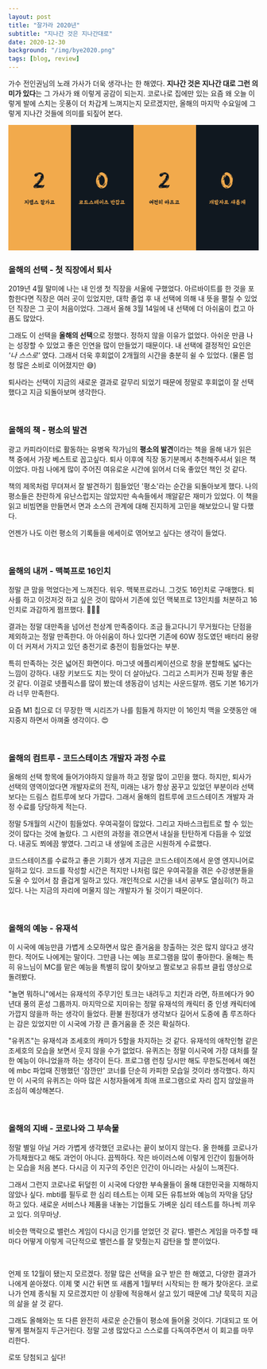 ```yaml
---
layout: post
title: "잘가라 2020년"
subtitle: "지나간 것은 지나간대로"
date: 2020-12-30
background: "/img/bye2020.png"
tags: [blog, review]
---
```


가수 전인권님의 노래 가사가 더욱 생각나는 한 해였다. **지나간 것은 지나간 대로 그런 의미가 있다**는 그 가사가 왜 이렇게 공감이 되는지. 코로나로 집에만 있는 요즘 왜 오늘 이렇게 발에 스치는 웃풍이 더 차갑게 느껴지는지 모르겠지만, 올해의 마지막 수요일에 그렇게 지나간 것들에 의미를 되짚어 본다. <br />

![아듀 2020](/img/adieu2020.png) <br />

### 올해의 선택 - **첫 직장에서 퇴사**

2019년 4월 말미에 나는 내 인생 첫 직장을 서울에 구했었다. 아르바이트를 한 것을 포함한다면 직장은 여러 곳이 있었지만, 대학 졸업 후 내 선택에 의해 내 뜻을 펼칠 수 있었던 직장은 그 곳이 처음이었다. 그래서 올해 3월 14일에 내 선택에 더 아쉬움이 컸고 아픔도 많았다. <br />

그래도 이 선택을 **올해의 선택**으로 정했다. 정하지 않을 이유가 없었다. 아쉬운 만큼 나는 성장할 수 있었고 좋은 인연을 많이 만들었기 때문이다. 내 선택에 결정적인 요인은 _'나 스스로'_ 였다. 그래서 더욱 후회없이 2개월의 시간을 충분히 쉴 수 있었다. (물론 엄청 많은 소비로 이어졌지만 😅) <br />

퇴사라는 선택이 지금의 새로운 결과로 갈무리 되었기 때문에 정말로 후회없이 잘 선택했다고 지금 되돌아보며 생각한다.

<br />

### 올해의 책 - **평소의 발견**

광고 카피라이터로 활동하는 유병옥 작가님의 **평소의 발견**이라는 책을 올해 내가 읽은 책 중에서 가장 베스트로 꼽고싶다. 퇴사 이후에 직장 동기분께서 추천해주셔서 읽은 책이었다. 마침 나에게 많이 주어진 여유로운 시간에 읽어서 더욱 좋았던 책인 것 같다. <br />

책의 제목처럼 무뎌져서 잘 발견하기 힘들었던 '평소'라는 순간을 되돌아보게 했다. 나의 평소들은 찬란하게 유난스럽지는 않았지만 속속들에서 깨알같은 재미가 있었다. 이 책을 읽고 비빔면을 만들면서 면과 소스의 관계에 대해 진지하게 고민을 해보았으니 말 다했다. <br />

언젠가 나도 이런 평소의 기록들을 에세이로 엮어보고 싶다는 생각이 들었다.

<br />

### 올해의 내꺼 - **맥북프로 16인치**

정말 큰 맘을 먹었다는게 느껴진다. 워우. 맥북프로라니. 그것도 16인치로 구매했다. 퇴사를 하고 이것저것 하고 싶은 것이 많아서 기존에 있던 맥북프로 13인치를 처분하고 16인치로 과감하게 쩜프했다. 🏃🏻‍♂️ <br />

결과는 정말 대만족을 넘어선 천상계 만족중이다. 조금 들고다니기 무거웠다는 단점을 제외하고는 정말 만족한다. 아 아쉬움이 하나 있다면 기존에 60W 정도였던 배터리 용량이 더 커져서 가지고 있던 충전기로 충전이 힘들었다는 부분. <br />

특히 만족하는 것은 넓어진 화면이다. 마그넷 에플리케이션으로 창을 분할해도 넓다는 느낌이 강하다. 내장 키보드도 치는 맛이 더 살아났다. 그리고 스피커가 진짜 정말 좋은 것 같다. 이걸로 넷플릭스를 많이 봤는데 생동감이 넘치는 사운드랄까. 램도 기본 16기가라 너무 만족한다. <br />

요즘 M1 칩으로 더 무장한 맥 시리즈가 나를 힘들게 하지만 이 16인치 맥을 오랫동안 애지중지 하면서 아껴줄 생각이다. 😍

<br />

### 올해의 컴트루 - **코드스테이츠 개발자 과정 수료**

올해의 선택 항목에 들어가야하지 않을까 하고 정말 많이 고민을 했다. 하지만, 퇴사가 선택의 영역이었다면 개발자로의 전직, 미래는 내가 항상 꿈꾸고 있었던 부분이라 선택보다는 드림스 컴트루에 보다 가깝다. 그래서 올해의 컴트루에 코드스테이츠 개발자 과정 수료를 당당하게 적는다. <br />

정말 5개월의 시간이 힘들었다. 우여곡절이 많았다. 그리고 자바스크립트로 할 수 있는 것이 많다는 것에 놀랐다. 그 시련의 과정을 겪으면서 내실을 탄탄하게 다듬을 수 있었다. 내공도 쬐에끔 쌓였다. 그리고 내 생일에 조금은 시원하게 수료했다. <br />

코드스테이츠를 수료하고 좋은 기회가 생겨 지금은 코드스테이츠에서 운영 엔지니어로 일하고 있다. 코드를 작성할 시간은 적지만 나처럼 많은 우여곡절을 겪은 수강생분들을 도울 수 있어서 참 즐겁게 일하고 있다. 개인적으로 시간을 내서 공부도 열심히(?) 하고 있다. 나는 지금의 자리에 머물지 않는 개발자가 될 것이기 때문이다.

<br />

### 올해의 예능 - **유재석**

이 시국에 예능만큼 가볍게 소모하면서 많은 즐거움을 창출하는 것은 많지 않다고 생각한다. 적어도 나에게는 말이다. 그만큼 나는 예능 프로그램을 많이 좋아한다. 올해는 특히 유느님이 MC를 맡은 예능을 특별히 많이 찾아보고 짤로보고 유튜브 클립 영상으로 돌려봤다. <br />

"놀면 뭐하니"에서는 유재석의 주무기인 토크는 내려두고 치킨과 라면, 하프에다가 90년대 풍의 혼성 그룹까지. 마지막으로 지미유는 정말 유재석의 캐릭터 중 인생 캐릭터에 가깝지 않을까 하는 생각이 들었다. 환불 원정대가 생각보다 길어서 도중에 좀 루즈하다는 감은 있었지만 이 시국에 가장 큰 즐거움을 준 것은 확실하다. <br />

"유퀴즈"는 유재석과 조세호의 캐미가 5할을 차지하는 것 같다. 유재석의 애착인형 같은 조세호의 모습을 보면서 웃지 않을 수가 없었다. 유퀴즈는 정말 이시국에 가장 대처를 잘한 예능이 아니었을까 하는 생각이 든다. 프로그램 런칭 당시만 해도 무한도전에서 예전에 mbc 파업때 진행했던 '잠깐만' 코너를 단순히 카피한 모습일 것이라 생각했다. 하지만 이 시국의 유퀴즈는 아마 많은 시청자들에게 최애 프로그램으로 자리 잡지 않았을까 조심히 예상해본다.

<br />

### 올해의 지배 - **코로나와 그 부속물**

정말 별일 아닐 거라 가볍게 생각했던 코로나는 끝이 보이지 않는다. 올 한해를 코로나가 가득채웠다고 해도 과언이 아니다. 끔찍하다. 작은 바이러스에 이렇게 인간이 힘들어하는 모습을 처음 본다. 다시금 이 지구의 주인은 인간이 아니라는 사실이 느껴진다. <br />

그래서 그런지 코로나로 뒤덮힌 이 시국에 다양한 부속물들이 올해 대한민국을 지해하지 않았나 싶다. mbti를 필두로 한 심리 테스트는 이제 모든 유튜브와 예능의 자막을 담당하고 있다. 새로운 서비스나 제품을 내놓는 기업들도 가벼운 심리 테스트를 하나씩 끼우고 있다. 의무마냥. <br />

비슷한 맥락으로 밸런스 게임이 다시금 인기를 얻었던 것 같다. 밸런스 게임을 마주할 때마다 어떻게 이렇게 극단적으로 밸런스를 잘 맞췄는지 감탄을 할 뿐이었다. <br />

<br />

언제 또 12월이 됐는지 모르겠다. 정말 많은 선택을 요구 받은 한 해였고, 다양한 결과가 나에게 쏟아졌다. 이제 몇 시간 뒤면 또 새롭게 1월부터 시작되는 한 해가 찾아온다. 코로나가 언제 종식될 지 모르겠지만 이 상황에 적응해서 살고 있기 때문에 그냥 묵묵히 지금의 삶을 살 것 같다. <br>

그래도 올해와는 또 다른 완전히 새로운 순간들이 평소에 들어올 것이다. 기대되고 또 어떻게 펼쳐질지 두근거린다. 정말 고생 많았다고 스스로를 다독여주면서 이 회고를 마무리한다. <br />

로또 당첨되고 싶다!
